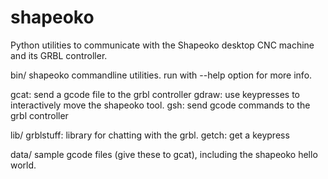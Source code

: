 shapeoko
========

Python utilities to communicate with the Shapeoko desktop CNC machine
and its GRBL controller.

bin/
  shapeoko commandline utilities. run with --help option for more info.

  gcat: send a gcode file to the grbl controller
  gdraw: use keypresses to interactively move the shapeoko tool.
  gsh:  send gcode commands to the grbl controller

lib/
  grblstuff: library for chatting with the grbl.
  getch: get a keypress

data/
  sample gcode files (give these to gcat), including the shapeoko hello world.

